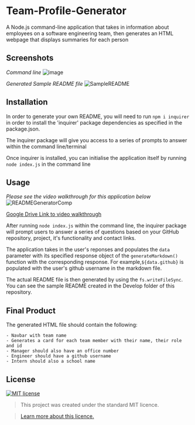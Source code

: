 # Team-Profile-Generator
A Node.js command-line application that takes in information about employees on a software engineering team, then generates an HTML webpage that displays summaries for each person

## Screenshots
*Command line*
![image](https://user-images.githubusercontent.com/74797740/108611777-d430d680-73d9-11eb-8ec1-b7bb0669e2ac.png)

*Generated Sample README file*
![SampleREADME](https://user-images.githubusercontent.com/74797740/108613163-55db3100-73e7-11eb-9d25-5f9635ae9a6d.gif)

## Installation
In order to generate your own README, you will need to run `npm i inquirer` in order to install the 'inquirer' package dependencies as specified in the package.json.

The inquirer package will give you access to a series of prompts to answer within the command line/terminal 

Once inquirer is installed, you can initialise the application itself by running `node index.js` in the command line

## Usage 

*Please see the video walkthrough for this application below*
![READMEGeneratorComp](https://user-images.githubusercontent.com/74797740/108613080-65a64580-73e6-11eb-93c4-2403430032de.gif)

[Google Drive Link to video walkthrough](https://drive.google.com/file/d/18lkkwei-JA-34o3CtTS4qdAJs0bhPPYs/view)

After running `node index.js` within the command line, the inquirer package will prompt users to answer a series of questions based on your GitHub repository, project, it's functionality and contact links.

The application takes in the user's reponses and populates the `data` parameter with its specified response object of the `generateMarkdown()` function with the corresponding response. For example,`${data.github}` is populated with the user's github username in the markdown file. 

The actual README file is then generated by using the `fs.writeFileSync`. You can see the sample README created in the Develop folder of this repository. 

## Final Product
The generated HTML file should contain the following:

    - Navbar with team name
    - Generates a card for each team member with their name, their role and id
    - Manager should also have an office number
    - Engineer should have a github username
    - Intern should also a school name

## License
[![MIT license](https://img.shields.io/badge/License-MIT-blue.svg)](https://lbesson.mit-license.org/)

> This project was created under the standard MIT licence.

> [Learn more about this licence.](https://lbesson.mit-license.org/)